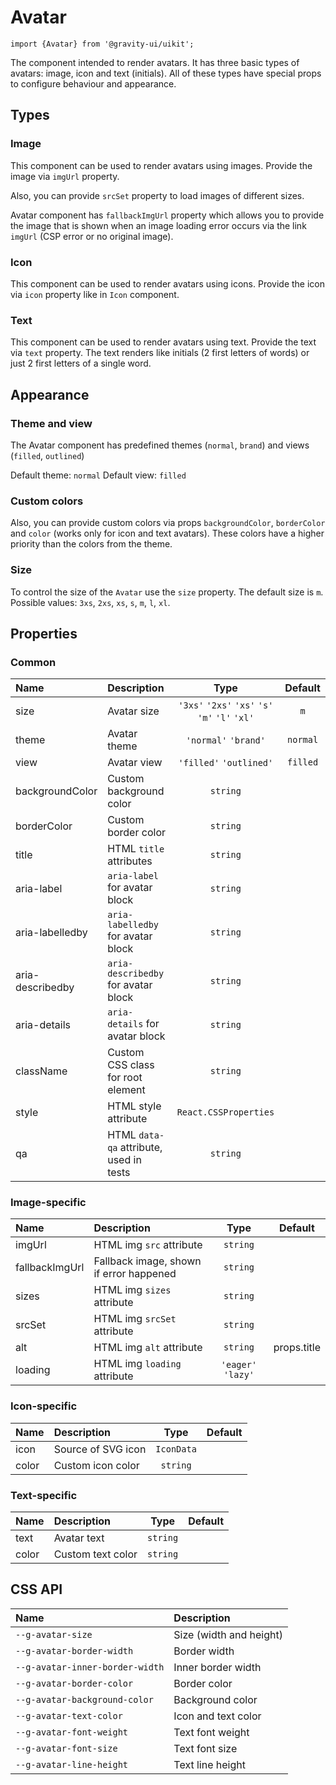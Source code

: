 <!--GITHUB_BLOCK-->

# Avatar

<!--/GITHUB_BLOCK-->

```tsx
import {Avatar} from '@gravity-ui/uikit';
```

The component intended to render avatars. It has three basic types of avatars: image, icon and text (initials). All of these types have special props to configure behaviour and appearance.

## Types

### Image

This component can be used to render avatars using images. Provide the image via `imgUrl` property.

<!--LANDING_BLOCK

<ExampleBlock
    code={`
<Avatar imgUrl="https://loremflickr.com/640/480/cats?lock=8610182282084352" size="l" />
`}
>
    <UIKit.Avatar imgUrl="https://loremflickr.com/640/480/cats?lock=8610182282084352" size="l" />
</ExampleBlock>

LANDING_BLOCK-->

Also, you can provide `srcSet` property to load images of different sizes.

<!--LANDING_BLOCK

<ExampleBlock
    code={`
<Avatar imgUrl="https://loremflickr.com/640/480/cats?lock=8610182282084352" srcSet="https://loremflickr.com/57/43/cats?lock=2879400393572352 1x, https://loremflickr.com/131/98/cats?lock=4373954936438784 2x, https://loremflickr.com/164/123/cats?lock=3007328513163264 3x, https://loremflickr.com/225/169/cats?lock=8243879964835840 4x" size="l" />
`}
>
    <UIKit.Avatar imgUrl="https://loremflickr.com/640/480/cats?lock=8610182282084352" srcSet="https://loremflickr.com/57/43/cats?lock=2879400393572352 1x, https://loremflickr.com/131/98/cats?lock=4373954936438784 2x, https://loremflickr.com/164/123/cats?lock=3007328513163264 3x, https://loremflickr.com/225/169/cats?lock=8243879964835840 4x" size="l" />
</ExampleBlock>

LANDING_BLOCK-->

Avatar component has `fallbackImgUrl` property which allows you to provide the image that is shown when an image loading error occurs via the link `imgUrl` (CSP error or no original image).

<!--LANDING_BLOCK

<ExampleBlock
    code={`
<Avatar imgUrl="random_link" fallbackImgUrl="https://loremflickr.com/640/480/cats?lock=3552647338524672" size="l" />
`}
>
    <UIKit.Avatar imgUrl="random_link" fallbackImgUrl="https://loremflickr.com/640/480/cats?lock=3552647338524672" size="l" />
</ExampleBlock>

LANDING_BLOCK-->

### Icon

This component can be used to render avatars using icons. Provide the icon via `icon` property like in `Icon` component.

<!--LANDING_BLOCK

<ExampleBlock
    code={`
import {GraduationCap} from '@gravity-ui/icons';

<Avatar icon={GraduationCap} size="l" />
`}
>
    <UIKit.Avatar icon={'<svg xmlns="http://www.w3.org/2000/svg" width="16" height="16" fill="none" viewBox="0 0 16 16"><path fill="currentColor" fill-rule="evenodd" d="M6.836 3.202 1.74 5.386a.396.396 0 0 0 0 .728l5.096 2.184a2.5 2.5 0 0 0 .985.202h.358a2.5 2.5 0 0 0 .985-.202l5.096-2.184a.396.396 0 0 0 0-.728L9.164 3.202A2.5 2.5 0 0 0 8.179 3h-.358a2.5 2.5 0 0 0-.985.202ZM1.5 7.642l1.5.644v3.228a2 2 0 0 0 1.106 1.789l.806.403a7 7 0 0 0 6.193.033l.909-.442a2 2 0 0 0 1.125-1.798V8.226l1.712-.734a1.896 1.896 0 0 0 0-3.484L9.755 1.823A4 4 0 0 0 8.179 1.5h-.358a4 4 0 0 0-1.576.323L1.15 4.008A1.896 1.896 0 0 0 0 5.75v4.5a.75.75 0 0 0 1.5 0V7.643Zm3 3.872V8.929l1.745.748A4 4 0 0 0 7.821 10h.358a4 4 0 0 0 1.576-.323l1.884-.808v2.63a.5.5 0 0 1-.282.45l-.909.442a5.5 5.5 0 0 1-4.865-.027l-.807-.403a.5.5 0 0 1-.276-.447Z" clip-rule="evenodd"/></svg>'} size="l" />
</ExampleBlock>

LANDING_BLOCK-->

### Text

This component can be used to render avatars using text. Provide the text via `text` property. The text renders like initials (2 first letters of words) or just 2 first letters of a single word.

<!--LANDING_BLOCK

<ExampleBlock
    code={`
<Avatar text="Charles Darwin" size="l" />
<Avatar text="Guardian" size="l" />
`}
>
    <UIKit.Avatar text="Charles Darwin" size="l" />
    <UIKit.Avatar text="Guardian" size="l" />
</ExampleBlock>

LANDING_BLOCK-->

## Appearance

### Theme and view

The Avatar component has predefined themes (`normal`, `brand`) and views (`filled`, `outlined`)

Default theme: `normal`
Default view: `filled`

<!--LANDING_BLOCK

<ExampleBlock
    code={`
import {GraduationCap} from '@gravity-ui/icons';

<Avatar icon={GraduationCap} size="l" theme="normal" view="filled" />
<Avatar icon={GraduationCap} size="l" theme="brand" view="filled" />
<Avatar icon={GraduationCap} size="l" theme="normal" view="outlined" />
<Avatar icon={GraduationCap} size="l" theme="brand" view="outlined" />
`}
>
    <UIKit.Avatar icon={'<svg xmlns="http://www.w3.org/2000/svg" width="16" height="16" fill="none" viewBox="0 0 16 16"><path fill="currentColor" fill-rule="evenodd" d="M6.836 3.202 1.74 5.386a.396.396 0 0 0 0 .728l5.096 2.184a2.5 2.5 0 0 0 .985.202h.358a2.5 2.5 0 0 0 .985-.202l5.096-2.184a.396.396 0 0 0 0-.728L9.164 3.202A2.5 2.5 0 0 0 8.179 3h-.358a2.5 2.5 0 0 0-.985.202ZM1.5 7.642l1.5.644v3.228a2 2 0 0 0 1.106 1.789l.806.403a7 7 0 0 0 6.193.033l.909-.442a2 2 0 0 0 1.125-1.798V8.226l1.712-.734a1.896 1.896 0 0 0 0-3.484L9.755 1.823A4 4 0 0 0 8.179 1.5h-.358a4 4 0 0 0-1.576.323L1.15 4.008A1.896 1.896 0 0 0 0 5.75v4.5a.75.75 0 0 0 1.5 0V7.643Zm3 3.872V8.929l1.745.748A4 4 0 0 0 7.821 10h.358a4 4 0 0 0 1.576-.323l1.884-.808v2.63a.5.5 0 0 1-.282.45l-.909.442a5.5 5.5 0 0 1-4.865-.027l-.807-.403a.5.5 0 0 1-.276-.447Z" clip-rule="evenodd"/></svg>'} size="l" theme="normal" view="filled" />
    <UIKit.Avatar icon={'<svg xmlns="http://www.w3.org/2000/svg" width="16" height="16" fill="none" viewBox="0 0 16 16"><path fill="currentColor" fill-rule="evenodd" d="M6.836 3.202 1.74 5.386a.396.396 0 0 0 0 .728l5.096 2.184a2.5 2.5 0 0 0 .985.202h.358a2.5 2.5 0 0 0 .985-.202l5.096-2.184a.396.396 0 0 0 0-.728L9.164 3.202A2.5 2.5 0 0 0 8.179 3h-.358a2.5 2.5 0 0 0-.985.202ZM1.5 7.642l1.5.644v3.228a2 2 0 0 0 1.106 1.789l.806.403a7 7 0 0 0 6.193.033l.909-.442a2 2 0 0 0 1.125-1.798V8.226l1.712-.734a1.896 1.896 0 0 0 0-3.484L9.755 1.823A4 4 0 0 0 8.179 1.5h-.358a4 4 0 0 0-1.576.323L1.15 4.008A1.896 1.896 0 0 0 0 5.75v4.5a.75.75 0 0 0 1.5 0V7.643Zm3 3.872V8.929l1.745.748A4 4 0 0 0 7.821 10h.358a4 4 0 0 0 1.576-.323l1.884-.808v2.63a.5.5 0 0 1-.282.45l-.909.442a5.5 5.5 0 0 1-4.865-.027l-.807-.403a.5.5 0 0 1-.276-.447Z" clip-rule="evenodd"/></svg>'} size="l" theme="brand" view="filled" />
    <UIKit.Avatar icon={'<svg xmlns="http://www.w3.org/2000/svg" width="16" height="16" fill="none" viewBox="0 0 16 16"><path fill="currentColor" fill-rule="evenodd" d="M6.836 3.202 1.74 5.386a.396.396 0 0 0 0 .728l5.096 2.184a2.5 2.5 0 0 0 .985.202h.358a2.5 2.5 0 0 0 .985-.202l5.096-2.184a.396.396 0 0 0 0-.728L9.164 3.202A2.5 2.5 0 0 0 8.179 3h-.358a2.5 2.5 0 0 0-.985.202ZM1.5 7.642l1.5.644v3.228a2 2 0 0 0 1.106 1.789l.806.403a7 7 0 0 0 6.193.033l.909-.442a2 2 0 0 0 1.125-1.798V8.226l1.712-.734a1.896 1.896 0 0 0 0-3.484L9.755 1.823A4 4 0 0 0 8.179 1.5h-.358a4 4 0 0 0-1.576.323L1.15 4.008A1.896 1.896 0 0 0 0 5.75v4.5a.75.75 0 0 0 1.5 0V7.643Zm3 3.872V8.929l1.745.748A4 4 0 0 0 7.821 10h.358a4 4 0 0 0 1.576-.323l1.884-.808v2.63a.5.5 0 0 1-.282.45l-.909.442a5.5 5.5 0 0 1-4.865-.027l-.807-.403a.5.5 0 0 1-.276-.447Z" clip-rule="evenodd"/></svg>'} size="l" theme="normal" view="outlined" />
    <UIKit.Avatar icon={'<svg xmlns="http://www.w3.org/2000/svg" width="16" height="16" fill="none" viewBox="0 0 16 16"><path fill="currentColor" fill-rule="evenodd" d="M6.836 3.202 1.74 5.386a.396.396 0 0 0 0 .728l5.096 2.184a2.5 2.5 0 0 0 .985.202h.358a2.5 2.5 0 0 0 .985-.202l5.096-2.184a.396.396 0 0 0 0-.728L9.164 3.202A2.5 2.5 0 0 0 8.179 3h-.358a2.5 2.5 0 0 0-.985.202ZM1.5 7.642l1.5.644v3.228a2 2 0 0 0 1.106 1.789l.806.403a7 7 0 0 0 6.193.033l.909-.442a2 2 0 0 0 1.125-1.798V8.226l1.712-.734a1.896 1.896 0 0 0 0-3.484L9.755 1.823A4 4 0 0 0 8.179 1.5h-.358a4 4 0 0 0-1.576.323L1.15 4.008A1.896 1.896 0 0 0 0 5.75v4.5a.75.75 0 0 0 1.5 0V7.643Zm3 3.872V8.929l1.745.748A4 4 0 0 0 7.821 10h.358a4 4 0 0 0 1.576-.323l1.884-.808v2.63a.5.5 0 0 1-.282.45l-.909.442a5.5 5.5 0 0 1-4.865-.027l-.807-.403a.5.5 0 0 1-.276-.447Z" clip-rule="evenodd"/></svg>'} size="l" theme="brand" view="outlined" />
</ExampleBlock>

LANDING_BLOCK-->

### Custom colors

Also, you can provide custom colors via props `backgroundColor`, `borderColor` and `color` (works only for icon and text avatars). These colors have a higher priority than the colors from the theme.

<!--LANDING_BLOCK

<ExampleBlock
    code={`
<Avatar text="Charles Darwin" size="l" backgroundColor="var(--g-color-base-danger-medium)" color="var(--g-color-text-primary)" />
<Avatar text="Charles Darwin" size="l" borderColor="var(--g-color-line-misc)" />
`}
>
    <UIKit.Avatar text="Charles Darwin" size="l" backgroundColor="var(--g-color-base-danger-medium)" color="var(--g-color-text-primary)" />
    <UIKit.Avatar text="Charles Darwin" size="l" borderColor="var(--g-color-line-misc)" />
</ExampleBlock>

LANDING_BLOCK-->

### Size

To control the size of the `Avatar` use the `size` property. The default size is `m`. Possible values: `3xs`, `2xs`, `xs`, `s`, `m`, `l`, `xl`.

<!--LANDING_BLOCK

<ExampleBlock
    code={`
<Avatar text="Charles Darwin" theme="brand" size="3xs" />
<Avatar text="Charles Darwin" theme="brand" size="2xs" />
<Avatar text="Charles Darwin" theme="brand" size="xs" />
<Avatar text="Charles Darwin" theme="brand" size="s" />
<Avatar text="Charles Darwin" theme="brand" size="m" />
<Avatar text="Charles Darwin" theme="brand" size="l" />
<Avatar text="Charles Darwin" theme="brand" size="xl" />
`}
>
    <UIKit.Avatar text="Charles Darwin" theme="brand" size="3xs" />
    <UIKit.Avatar text="Charles Darwin" theme="brand" size="2xs" />
    <UIKit.Avatar text="Charles Darwin" theme="brand" size="xs" />
    <UIKit.Avatar text="Charles Darwin" theme="brand" size="s" />
    <UIKit.Avatar text="Charles Darwin" theme="brand" size="m" />
    <UIKit.Avatar text="Charles Darwin" theme="brand" size="l" />
    <UIKit.Avatar text="Charles Darwin" theme="brand" size="xl" />
</ExampleBlock>

LANDING_BLOCK-->

## Properties

### Common

| Name             | Description                             |                      Type                       | Default  |
| :--------------- | :-------------------------------------- | :---------------------------------------------: | :------: |
| size             | Avatar size                             | `'3xs'` `'2xs'` `'xs'` `'s'` `'m'` `'l'` `'xl'` |   `m`    |
| theme            | Avatar theme                            |              `'normal'` `'brand'`               | `normal` |
| view             | Avatar view                             |             `'filled'` `'outlined'`             | `filled` |
| backgroundColor  | Custom background color                 |                    `string`                     |          |
| borderColor      | Custom border color                     |                    `string`                     |          |
| title            | HTML `title` attributes                 |                    `string`                     |          |
| aria-label       | `aria-label` for avatar block           |                    `string`                     |          |
| aria-labelledby  | `aria-labelledby` for avatar block      |                    `string`                     |          |
| aria-describedby | `aria-describedby` for avatar block     |                    `string`                     |          |
| aria-details     | `aria-details` for avatar block         |                    `string`                     |          |
| className        | Custom CSS class for root element       |                    `string`                     |          |
| style            | HTML style attribute                    |              `React.CSSProperties`              |          |
| qa               | HTML `data-qa` attribute, used in tests |                    `string`                     |          |

### Image-specific

| Name           | Description                             |        Type        |   Default   |
| :------------- | :-------------------------------------- | :----------------: | :---------: |
| imgUrl         | HTML img `src` attribute                |      `string`      |             |
| fallbackImgUrl | Fallback image, shown if error happened |      `string`      |             |
| sizes          | HTML img `sizes` attribute              |      `string`      |             |
| srcSet         | HTML img `srcSet` attribute             |      `string`      |             |
| alt            | HTML img `alt` attribute                |      `string`      | props.title |
| loading        | HTML img `loading` attribute            | `'eager'` `'lazy'` |             |

### Icon-specific

| Name  | Description        |    Type    | Default |
| :---- | :----------------- | :--------: | :-----: |
| icon  | Source of SVG icon | `IconData` |         |
| color | Custom icon color  |  `string`  |         |

### Text-specific

| Name  | Description       |   Type   | Default |
| :---- | :---------------- | :------: | :-----: |
| text  | Avatar text       | `string` |         |
| color | Custom text color | `string` |         |

## CSS API

| Name                            | Description             |
| :------------------------------ | :---------------------- |
| `--g-avatar-size`               | Size (width and height) |
| `--g-avatar-border-width`       | Border width            |
| `--g-avatar-inner-border-width` | Inner border width      |
| `--g-avatar-border-color`       | Border color            |
| `--g-avatar-background-color`   | Background color        |
| `--g-avatar-text-color`         | Icon and text color     |
| `--g-avatar-font-weight`        | Text font weight        |
| `--g-avatar-font-size`          | Text font size          |
| `--g-avatar-line-height`        | Text line height        |
